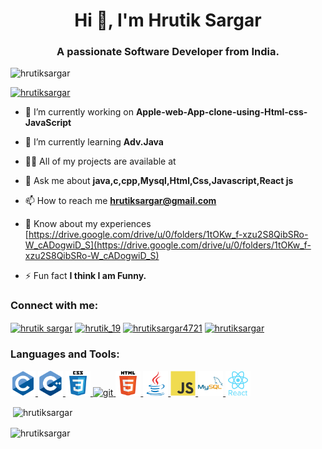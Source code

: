 <h1 align="center">Hi 👋, I'm Hrutik Sargar</h1>
<h3 align="center">A passionate Software Developer from India.</h3>

<p align="left"> <img src="https://komarev.com/ghpvc/?username=hrutiksargar&label=Profile%20views&color=0e75b6&style=flat" alt="hrutiksargar" /> </p>

<p align="left"> <a href="https://github.com/ryo-ma/github-profile-trophy"><img src="https://github-profile-trophy.vercel.app/?username=hrutiksargar" alt="hrutiksargar" /></a> </p>

- 🔭 I’m currently working on **Apple-web-App-clone-using-Html-css-JavaScript**

- 🌱 I’m currently learning **Adv.Java**

- 👨‍💻 All of my projects are available at

- 💬 Ask me about **java,c,cpp,Mysql,Html,Css,Javascript,React js**

- 📫 How to reach me **hrutiksargar@gmail.com**

- 📄 Know about my experiences [https://drive.google.com/drive/u/0/folders/1tOKw_f-xzu2S8QibSRo-W_cADogwiD_S](https://drive.google.com/drive/u/0/folders/1tOKw_f-xzu2S8QibSRo-W_cADogwiD_S)

- ⚡ Fun fact **I think I am Funny.**

<h3 align="left">Connect with me:</h3>
<p align="left">
<a href="https://linkedin.com/in/hrutik sargar" target="blank"><img align="center" src="https://raw.githubusercontent.com/rahuldkjain/github-profile-readme-generator/master/src/images/icons/Social/linked-in-alt.svg" alt="hrutik sargar" height="30" width="40" /></a>
<a href="https://instagram.com/hrutik_19" target="blank"><img align="center" src="https://raw.githubusercontent.com/rahuldkjain/github-profile-readme-generator/master/src/images/icons/Social/instagram.svg" alt="hrutik_19" height="30" width="40" /></a>
<a href="https://www.hackerrank.com/hrutiksargar4721" target="blank"><img align="center" src="https://raw.githubusercontent.com/rahuldkjain/github-profile-readme-generator/master/src/images/icons/Social/hackerrank.svg" alt="hrutiksargar4721" height="30" width="40" /></a>
<a href="https://www.leetcode.com/hrutiksargar" target="blank"><img align="center" src="https://raw.githubusercontent.com/rahuldkjain/github-profile-readme-generator/master/src/images/icons/Social/leet-code.svg" alt="hrutiksargar" height="30" width="40" /></a>
</p>

<h3 align="left">Languages and Tools:</h3>
<p align="left"> <a href="https://www.cprogramming.com/" target="_blank" rel="noreferrer"> <img src="https://raw.githubusercontent.com/devicons/devicon/master/icons/c/c-original.svg" alt="c" width="40" height="40"/> </a> <a href="https://www.w3schools.com/cpp/" target="_blank" rel="noreferrer"> <img src="https://raw.githubusercontent.com/devicons/devicon/master/icons/cplusplus/cplusplus-original.svg" alt="cplusplus" width="40" height="40"/> </a> <a href="https://www.w3schools.com/css/" target="_blank" rel="noreferrer"> <img src="https://raw.githubusercontent.com/devicons/devicon/master/icons/css3/css3-original-wordmark.svg" alt="css3" width="40" height="40"/> </a> <a href="https://git-scm.com/" target="_blank" rel="noreferrer"> <img src="https://www.vectorlogo.zone/logos/git-scm/git-scm-icon.svg" alt="git" width="40" height="40"/> </a> <a href="https://www.w3.org/html/" target="_blank" rel="noreferrer"> <img src="https://raw.githubusercontent.com/devicons/devicon/master/icons/html5/html5-original-wordmark.svg" alt="html5" width="40" height="40"/> </a> <a href="https://www.java.com" target="_blank" rel="noreferrer"> <img src="https://raw.githubusercontent.com/devicons/devicon/master/icons/java/java-original.svg" alt="java" width="40" height="40"/> </a> <a href="https://developer.mozilla.org/en-US/docs/Web/JavaScript" target="_blank" rel="noreferrer"> <img src="https://raw.githubusercontent.com/devicons/devicon/master/icons/javascript/javascript-original.svg" alt="javascript" width="40" height="40"/> </a> <a href="https://www.mysql.com/" target="_blank" rel="noreferrer"> <img src="https://raw.githubusercontent.com/devicons/devicon/master/icons/mysql/mysql-original-wordmark.svg" alt="mysql" width="40" height="40"/> </a> <a href="https://reactjs.org/" target="_blank" rel="noreferrer"> <img src="https://raw.githubusercontent.com/devicons/devicon/master/icons/react/react-original-wordmark.svg" alt="react" width="40" height="40"/> </a> </p>

<p>&nbsp;<img align="center" src="https://github-readme-stats.vercel.app/api?username=hrutiksargar&show_icons=true&locale=en" alt="hrutiksargar" /></p>

<p><img align="center" src="https://github-readme-streak-stats.herokuapp.com/?user=hrutiksargar&" alt="hrutiksargar" /></p>

